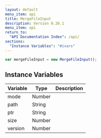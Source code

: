 ```yaml
---
layout: default
menu_item: api
title: MergeFileInput
description: Version 0.26.1
menu_item: api
return_to:
  "API Documentation Index": /api/
sections:
  "Instance Variables": "#ivars"
---
```


```js
var mergeFileInput = new MergeFileInput();
```

## <a name="ivars"></a>Instance Variables

| Variable | Type | Description |
| --- | --- | --- |
| <a name="mode"></a>mode | Number |  |
| <a name="path"></a>path | String |  |
| <a name="ptr"></a>ptr | String |  |
| <a name="size"></a>size | Number |  |
| <a name="version"></a>version | Number |  |

